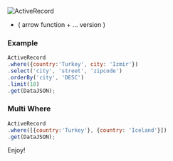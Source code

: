 ![ActiveRecord](https://github.com/aykutkardas/Active-Record/blob/master/logo.png?raw=true)
+ ( arrow function + ... version ) 

### Example
```js
ActiveRecord
.where({country:'Turkey', city: 'Izmir'})
.select('city', 'street', 'zipcode')
.orderBy('city', 'DESC')
.limit(10)
.get(DataJSON);
```

### Multi Where
```js
ActiveRecord
.where([{country:'Turkey'}, {country: 'Iceland'}])
.get(DataJSON);
```

Enjoy!
